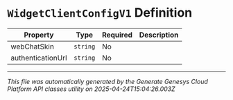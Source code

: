 # `WidgetClientConfigV1` Definition

| Property | Type | Required | Description |
|----------|------|----------|-------------|
| webChatSkin | `string` | No |  |
| authenticationUrl | `string` | No |  |

---

*This file was automatically generated by the Generate Genesys Cloud Platform API classes utility on 2025-04-24T15:04:26.003Z*